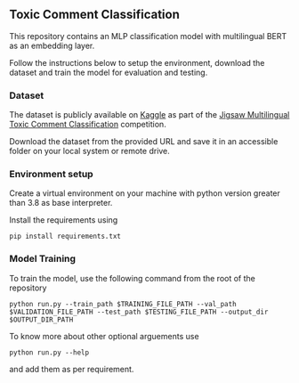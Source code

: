 ## Toxic Comment Classification
This repository contains an MLP classification model with multilingual BERT as an embedding layer.

Follow the instructions below to setup the environment, download the dataset and train the model for evaluation and testing.

### Dataset
The dataset is publicly available on [Kaggle](https://www.kaggle.com/c/jigsaw-multilingual-toxic-comment-classification/data) as part of the [Jigsaw Multilingual Toxic Comment Classification](https://www.kaggle.com/c/jigsaw-multilingual-toxic-comment-classification/overview) competition.

Download the dataset from the provided URL and save it in an accessible folder on your local system or remote drive.

### Environment setup
Create a virtual environment on your machine with python version greater than 3.8 as base interpreter.

Install the requirements using

```
pip install requirements.txt
```

### Model Training
To train the model, use the following command from the root of the repository

```
python run.py --train_path $TRAINING_FILE_PATH --val_path $VALIDATION_FILE_PATH --test_path $TESTING_FILE_PATH --output_dir $OUTPUT_DIR_PATH
```

To know more about other optional arguements use

```
python run.py --help
```
and add them as per requirement.